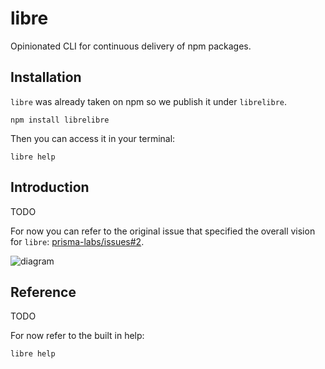 # libre

Opinionated CLI for continuous delivery of npm packages.

## Installation

`libre` was already taken on npm so we publish it under `librelibre`.

```
npm install librelibre
```

Then you can access it in your terminal:

```
libre help
```

## Introduction

TODO

For now you can refer to the original issue that specified the overall vision for `libre`: [prisma-labs/issues#2](https://github.com/prisma-labs/issues/issues/2).

![diagram](https://user-images.githubusercontent.com/284476/65810154-837d6580-e174-11e9-87e3-15ca31b66379.png)

## Reference

TODO

For now refer to the built in help:

```
libre help
```
